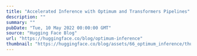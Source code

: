 ```yaml
---
title: "Accelerated Inference with Optimum and Transformers Pipelines"
description: ""
summary: ""
pubDate: "Tue, 10 May 2022 00:00:00 GMT"
source: "Hugging Face Blog"
url: "https://huggingface.co/blog/optimum-inference"
thumbnail: "https://huggingface.co/blog/assets/66_optimum_inference/thumbnail.png"
---
```


